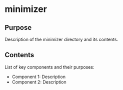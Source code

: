 # minimizer

## Purpose
Description of the minimizer directory and its contents.

## Contents
List of key components and their purposes:
- Component 1: Description
- Component 2: Description
